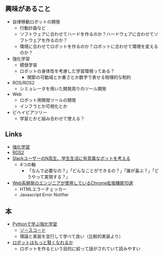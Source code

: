 ## 興味があること
  - 自律移動ロボットの開発
    - 行動計画など
    - ソフトウェアに合わせてハードを作るのか？ハードウェアに合わせてソフトウェアを作るのか？
    - 環境に合わせてロボットを作るのか？ロボットに合わせて環境を変えるのか？
  - 強化学習
    - 模倣学習
    - ロボットの身体性を考慮した学習環境ってある？
      - 関節の可動域とか重さとか数字で表せる物理的な制約
  - ROS/ROS2
    - シミュレータを用いた開発周りのツール開発
  - Web
    - ロボット用開発ツールの開発
    - インフラとか可視化とか
  - ビヘイビアツリー
    - 学習とかと組み合わせて使える？

## Links
  - [強化学習](https://pira-nino.hatenablog.com/entry/reinforcement_learning_docs)
  - [ROS2](https://index.ros.org/doc/ros2/)
  - [SlackユーザーのN高生、学生生活に有意義なボットを考える](https://ascii.jp/elem/000/001/856/1856576/)
    - 4つの軸
      - 「なんで必要なの？」「どんなことができるの？」「誰が喜ぶ？」「どうやって実現する？」
  - [Web系開発のエンジニアが使用しているChrome拡張機能10選](https://note.com/yoshiketa/n/nbfd3aa03fcc0)
    - HTMLエラーチェッカー
    - Javascript Error Notifier

## 本
  - [Pythonで学ぶ強化学習](https://medium.com/programming-soda/python%E3%81%A7%E5%AD%A6%E3%81%B6%E5%BC%B7%E5%8C%96%E5%AD%A6%E7%BF%92-%E5%85%A5%E9%96%80%E3%81%8B%E3%82%89%E5%AE%9F%E8%B7%B5%E3%81%BE%E3%81%A7-%E3%82%92%E6%9B%B8%E3%81%8D%E3%81%BE%E3%81%97%E3%81%9F-e47da1d35d24)
    - [ソースコード](https://github.com/icoxfog417/baby-steps-of-rl-ja)
    - 理論と実装を並行して学べて良い（比較的実装より）
  - [ロボットはもっと賢くなれるか](https://note.com/morikita/n/n35901fa1dc25)
    - ロボットを作るという目的に絞って話がされていて読みやすい